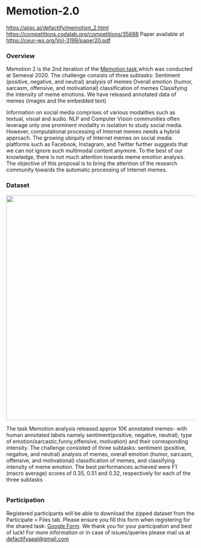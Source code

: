 # Memotion-2.0
https://aiisc.ai/defactify/memotion_2.html
https://competitions.codalab.org/competitions/35688
Paper available at https://ceur-ws.org/Vol-3199/paper20.pdf

<h3>Overview</h3>
<p>Memotion 2 is the 2nd iteration of the  <a href='http://www.amitavadas.com/Memotion.html'>Memotion task </a> which was conducted at Semeval 2020. The challenge consists of three subtasks:
Sentiment (positive, negative, and neutral) analysis of memes
Overall emotion (humor, sarcasm, offensive, and motivational) classification of memes
Classifying the intensity of meme emotions.
We have released annotated data of memes (images and the embedded text)</p>
<p>Information on social media comprises of various modalities such as textual, visual and audio. NLP
and Computer Vision communities often leverage only one prominent modality in isolation to study
social media. However, computational processing of Internet memes needs a hybrid approach. The
growing ubiquity of Internet memes on social media platforms such as Facebook, Instagram, and
Twitter further suggests that we can not ignore such multimodal content anymore. To the best of our
knowledge, there is not much attention towards meme emotion analysis. The objective of this proposal is to bring the attention of the research community towards the automatic processing of Internet
memes.</p>
<h3>Dataset</h3>
<p><img style="height: 15vh;" src="https://aiisc.ai/defactify/img/memotion_banner.png" alt="" /></p>
<p>The task Memotion analysis released approx 10K annotated memes- with human annotated
labels namely sentiment(positive, negative, neutral), type of emotion(sarcastic,funny,offensive, motivation) and their corresponding intensity. The challenge consisted of three subtasks: sentiment
(positive, negative, and neutral) analysis of memes, overall emotion (humor, sarcasm, offensive, and
motivational) classification of memes, and classifying intensity of meme emotion. The best performances achieved were F1 (macro average) scores of 0.35, 0.51 and 0.32, respectively for each of the
three subtasks</p>
<div style="overflow-y: scroll; height: 40vh; ">
<div style="display: flex; width: fit-content;"><img class="mySlides" src="https://aiisc.ai/defactify/img/meme_strip.png" alt=""  /> 
<!-- <img class="mySlides" src="https://aiisc.ai/defactify/img/fake_2.jpg" alt="" width="50%" /></div>
<div style="display: flex;"><img class="mySlides" src="https://aiisc.ai/defactify/img/pfizer_ceo.png" alt="" width="25%" /> <img class="mySlides" src="https://aiisc.ai/defactify/img/baiden_corona.png" alt="" width="25%" /> <img class="mySlides" src="https://aiisc.ai/defactify/img/fake_8.jpg" alt="" width="25%" /> <img class="mySlides" src="https://aiisc.ai/defactify/img/trump_osama.png" alt="" width="25%" /></div>
<div style="display: flex;"><img class="mySlides" src="https://aiisc.ai/defactify/img/fake_4.jpg" alt="" width="50%" /> <img class="mySlides" src="https://aiisc.ai/defactify/img/fake_5.jpg" alt="" width="50%" /></div>
<div style="display: flex;"><img class="mySlides" src="https://aiisc.ai/defactify/img/fake_11.jpg" alt="" width="50%" /> <img class="mySlides" src="https://aiisc.ai/defactify/img/fake_14.jpg" alt="" width="25%" /> <img class=" mySlides" src="https://aiisc.ai/defactify/img/fake_9.jpg" alt="" width="25%" /></div> -->
</div>
<h3>Participation</h3>
<p>Registered participants will be able to download the zipped dataset from the Participate &gt; Files tab. Please ensure you fill this form when registering for the shared task: <a href="https://docs.google.com/forms/d/e/1FAIpQLScZ7fUES5uJM-DKXYCzKpx-hAAFc04XqwFZ43eoZF2iB43NkA/viewform">Google Form</a>. We thank you for your participation and best of luck! For more information or in case of issues/queries please mail us at <a href="mailto:defactifyaaai@gmail.com">defactifyaaai@gmail.com</a></p>
